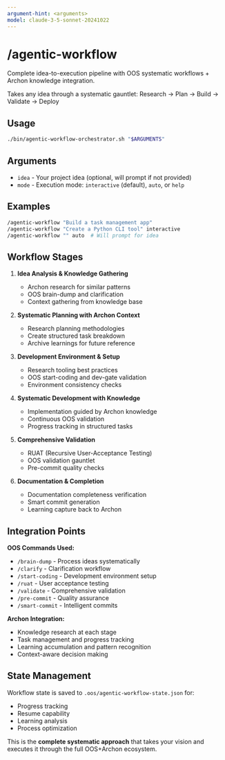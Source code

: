 ```yaml
---
argument-hint: <arguments>
model: claude-3-5-sonnet-20241022
---
```


# /agentic-workflow

Complete idea-to-execution pipeline with OOS systematic workflows + Archon knowledge integration.

Takes any idea through a systematic gauntlet: Research → Plan → Build → Validate → Deploy

## Usage

```bash
./bin/agentic-workflow-orchestrator.sh "$ARGUMENTS"
```

## Arguments

- `idea` - Your project idea (optional, will prompt if not provided)
- `mode` - Execution mode: `interactive` (default), `auto`, or `help`

## Examples

```bash
/agentic-workflow "Build a task management app"
/agentic-workflow "Create a Python CLI tool" interactive
/agentic-workflow "" auto  # Will prompt for idea
```

## Workflow Stages

1. **Idea Analysis & Knowledge Gathering**
   - Archon research for similar patterns
   - OOS brain-dump and clarification
   - Context gathering from knowledge base

2. **Systematic Planning with Archon Context**
   - Research planning methodologies
   - Create structured task breakdown
   - Archive learnings for future reference

3. **Development Environment & Setup**
   - Research tooling best practices
   - OOS start-coding and dev-gate validation
   - Environment consistency checks

4. **Systematic Development with Knowledge**
   - Implementation guided by Archon knowledge
   - Continuous OOS validation
   - Progress tracking in structured tasks

5. **Comprehensive Validation**
   - RUAT (Recursive User-Acceptance Testing)
   - OOS validation gauntlet
   - Pre-commit quality checks

6. **Documentation & Completion**
   - Documentation completeness verification
   - Smart commit generation
   - Learning capture back to Archon

## Integration Points

**OOS Commands Used:**
- `/brain-dump` - Process ideas systematically
- `/clarify` - Clarification workflow
- `/start-coding` - Development environment setup
- `/ruat` - User acceptance testing
- `/validate` - Comprehensive validation
- `/pre-commit` - Quality assurance
- `/smart-commit` - Intelligent commits

**Archon Integration:**
- Knowledge research at each stage
- Task management and progress tracking
- Learning accumulation and pattern recognition
- Context-aware decision making

## State Management

Workflow state is saved to `.oos/agentic-workflow-state.json` for:
- Progress tracking
- Resume capability
- Learning analysis
- Process optimization

This is the **complete systematic approach** that takes your vision and executes it through the full OOS+Archon ecosystem.